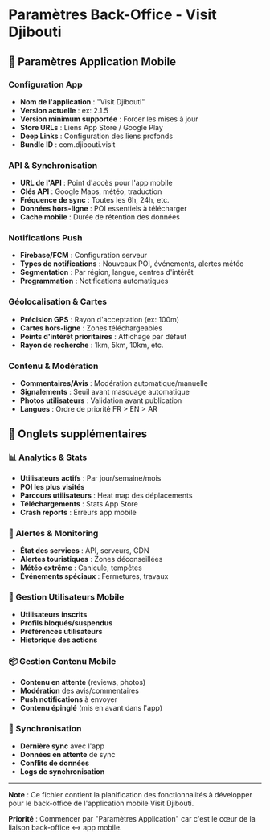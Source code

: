 # Paramètres Back-Office - Visit Djibouti

## 📱 **Paramètres Application Mobile**

### **Configuration App**
- **Nom de l'application** : "Visit Djibouti"
- **Version actuelle** : ex: 2.1.5
- **Version minimum supportée** : Forcer les mises à jour
- **Store URLs** : Liens App Store / Google Play
- **Deep Links** : Configuration des liens profonds
- **Bundle ID** : com.djibouti.visit

### **API & Synchronisation**
- **URL de l'API** : Point d'accès pour l'app mobile
- **Clés API** : Google Maps, météo, traduction
- **Fréquence de sync** : Toutes les 6h, 24h, etc.
- **Données hors-ligne** : POI essentiels à télécharger
- **Cache mobile** : Durée de rétention des données

### **Notifications Push**
- **Firebase/FCM** : Configuration serveur
- **Types de notifications** : Nouveaux POI, événements, alertes météo
- **Segmentation** : Par région, langue, centres d'intérêt
- **Programmation** : Notifications automatiques

### **Géolocalisation & Cartes**
- **Précision GPS** : Rayon d'acceptation (ex: 100m)
- **Cartes hors-ligne** : Zones téléchargeables
- **Points d'intérêt prioritaires** : Affichage par défaut
- **Rayon de recherche** : 1km, 5km, 10km, etc.

### **Contenu & Modération**
- **Commentaires/Avis** : Modération automatique/manuelle
- **Signalements** : Seuil avant masquage automatique
- **Photos utilisateurs** : Validation avant publication
- **Langues** : Ordre de priorité FR > EN > AR

## 🔧 **Onglets supplémentaires**

### **📊 Analytics & Stats**
- **Utilisateurs actifs** : Par jour/semaine/mois
- **POI les plus visités**
- **Parcours utilisateurs** : Heat map des déplacements
- **Téléchargements** : Stats App Store
- **Crash reports** : Erreurs app mobile

### **🚨 Alertes & Monitoring**
- **État des services** : API, serveurs, CDN
- **Alertes touristiques** : Zones déconseillées
- **Météo extrême** : Canicule, tempêtes
- **Événements spéciaux** : Fermetures, travaux

### **👥 Gestion Utilisateurs Mobile**
- **Utilisateurs inscrits**
- **Profils bloqués/suspendus** 
- **Préférences utilisateurs**
- **Historique des actions**

### **📦 Gestion Contenu Mobile**
- **Contenu en attente** (reviews, photos)
- **Modération** des avis/commentaires
- **Push notifications** à envoyer
- **Contenu épinglé** (mis en avant dans l'app)

### **🔄 Synchronisation**
- **Dernière sync** avec l'app
- **Données en attente** de sync
- **Conflits de données**
- **Logs de synchronisation**

---

**Note** : Ce fichier contient la planification des fonctionnalités à développer pour le back-office de l'application mobile Visit Djibouti.

**Priorité** : Commencer par "Paramètres Application" car c'est le cœur de la liaison back-office ↔ app mobile.